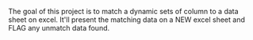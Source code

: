 The goal of this project is to match a dynamic sets of column to a data sheet on excel.
It'll present the matching data on a NEW excel sheet and FLAG any unmatch data found.